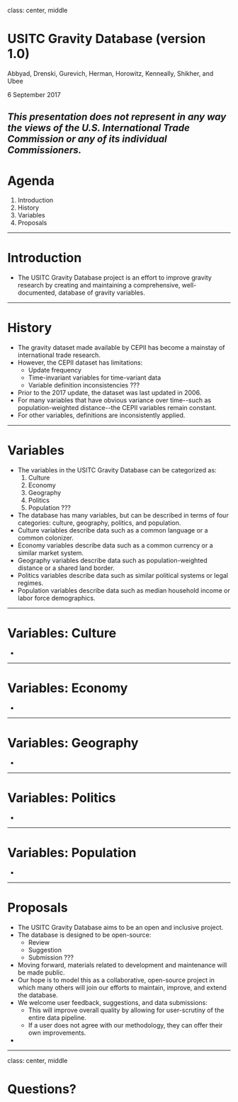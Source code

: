 class: center, middle

# USITC Gravity Database (version 1.0)

Abbyad, Drenski, Gurevich, Herman, Horowitz, Kenneally, Shikher, and Ubee

6 September 2017

_This presentation does not represent in any way the views of the U.S. International Trade Commission or any of its individual Commissioners._
---
# Agenda

1. Introduction
2. History
3. Variables
4. Proposals
---
# Introduction
- The USITC Gravity Database project is an effort to improve gravity research by creating and maintaining a comprehensive, well-documented, database of gravity variables.
---
# History
- The gravity dataset made available by CEPII has become a mainstay of international trade research.
- However, the CEPII dataset has limitations:
  - Update frequency
  - Time-invariant variables for time-variant data
  - Variable definition inconsistencies
???
- Prior to the 2017 update, the dataset was last updated in 2006.
- For many variables that have obvious variance over time--such as population-weighted distance--the CEPII variables remain constant.
- For other variables, definitions are inconsistently applied.
---
# Variables
- The variables in the USITC Gravity Database can be categorized as:
  1. Culture
  2. Economy
  3. Geography
  4. Politics
  5. Population
???
- The database has many variables, but can be described in terms of four categories: culture, geography, politics, and population.
- Culture variables describe data such as a common language or a common colonizer.
- Economy variables describe data such as a common currency or a similar market system.
- Geography variables describe data such as population-weighted distance or a shared land border.
- Politics variables describe data such as similar political systems or legal regimes.
- Population variables describe data such as median household income or labor force demographics.
---
# Variables: Culture
-
---
# Variables: Economy
-
---
# Variables: Geography
-
---
# Variables: Politics
-
---
# Variables: Population
-
---
# Proposals
- The USITC Gravity Database aims to be an open and inclusive project.
- The database is designed to be open-source:
  - Review
  - Suggestion
  - Submission
???
- Moving forward, materials related to development and maintenance will be made public.
- Our hope is to model this as a collaborative, open-source project in which many others will join our efforts to maintain, improve, and extend the database.
- We welcome user feedback, suggestions, and data submissions:
  - This will improve overall quality by allowing for user-scrutiny of the entire data pipeline.
  - If a user does not agree with our methodology, they can offer their own improvements.
-
---
class: center, middle

# Questions?
